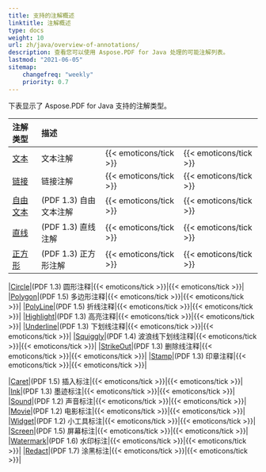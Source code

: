```yaml
---
title: 支持的注解概述
linktitle: 注解概述
type: docs
weight: 10
url: zh/java/overview-of-annotations/
description: 查看您可以使用 Aspose.PDF for Java 处理的可能注解列表。
lastmod: "2021-06-05"
sitemap:
    changefreq: "weekly"
    priority: 0.7
---
```


下表显示了 Aspose.PDF for Java 支持的注解类型。

|**注解类型**|**描述**| | |
| :- | :- | :- | :- |
|[文本](/pdf/java/text-annotation/)|文本注解|{{< emoticons/tick >}}|{{< emoticons/tick >}} |
|[链接](/pdf/java/extra-annotations/)|链接注解|{{< emoticons/tick >}}|{{< emoticons/tick >}} |
|[自由文本](/pdf/java/text-annotation/)|(PDF 1.3) 自由文本注解|{{< emoticons/tick >}}|{{< emoticons/tick >}}|
|[直线](/pdf/java/figures-annotation/)|(PDF 1.3) 直线注解|{{< emoticons/tick >}}|{{< emoticons/tick >}}|
|[正方形](/pdf/java/figures-annotation/)|(PDF 1.3) 正方形注解|{{< emoticons/tick >}}|{{< emoticons/tick >}}|

|[Circle](/pdf/java/figures-annotation/)|(PDF 1.3) 圆形注释|{{< emoticons/tick >}}|{{< emoticons/tick >}}|
|[Polygon](/pdf/java/figures-annotation/)|(PDF 1.5) 多边形注释|{{< emoticons/tick >}}|{{< emoticons/tick >}}|
|[PolyLine](/pdf/java/figures-annotation/)|(PDF 1.5) 折线注释|{{< emoticons/tick >}}|{{< emoticons/tick >}}|
|[Highlight](/pdf/java/highlights-annotation/)|(PDF 1.3) 高亮注释|{{< emoticons/tick >}}|{{< emoticons/tick >}}|
|[Underline](/pdf/java/highlights-annotation/)|(PDF 1.3) 下划线注释|{{< emoticons/tick >}}|{{< emoticons/tick >}}|
|[Squiggly](/pdf/java/highlights-annotation/)|(PDF 1.4) 波浪线下划线注释|{{< emoticons/tick >}}|{{< emoticons/tick >}}|
|[StrikeOut](/pdf/java/highlights-annotation/)|(PDF 1.3) 删除线注释|{{< emoticons/tick >}}|{{< emoticons/tick >}}|
|[Stamp](/pdf/java/stamping/)|(PDF 1.3) 印章注释|{{< emoticons/tick >}}|{{< emoticons/tick >}}|

|[Caret](/pdf/java/extra-annotations/)|(PDF 1.5) 插入标注|{{< emoticons/tick >}}|{{< emoticons/tick >}}|
|[Ink](/pdf/java/ink-annotation/)|(PDF 1.3) 墨迹标注|{{< emoticons/tick >}}|{{< emoticons/tick >}}|
|[Sound](/pdf/java/multimedia-annotation/)|(PDF 1.2) 声音标注|{{< emoticons/tick >}}|{{< emoticons/tick >}}|
|[Movie](/pdf/java/multimedia-annotation/)|(PDF 1.2) 电影标注|{{< emoticons/tick >}}|{{< emoticons/tick >}}|
|[Widget](/pdf/java/multimedia-annotation/)|(PDF 1.2) 小工具标注|{{< emoticons/tick >}}|{{< emoticons/tick >}}|
|[Screen](/pdf//java/multimedia-annotation/)|(PDF 1.5) 屏幕标注|{{< emoticons/tick >}}|{{< emoticons/tick >}}|
|[Watermark](/pdf/java/sticky-annotations/)|(PDF 1.6) 水印标注|{{< emoticons/tick >}}|{{< emoticons/tick >}}|
|[Redact](/pdf/java/extra-annotations/)|(PDF 1.7) 涂黑标注|{{< emoticons/tick >}}|{{< emoticons/tick >}}|